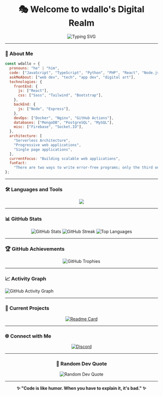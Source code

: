 <div align="center">

# 🎭 Welcome to wdallo's Digital Realm

<img src="https://readme-typing-svg.herokuapp.com?font=Fira+Code&size=32&duration=2800&pause=2000&color=A855F7&center=true&vCenter=true&width=940&lines=Full+Stack+Developer;Creative+Problem+Solver;Code+Architect;Digital+Innovator" alt="Typing SVG" />

</div>

---


### 🚀 About Me

```javascript
const wdallo = {
  pronouns: "he" | "him",
  code: ["JavaScript", "TypeScript", "Python", "PHP", "React", "Node.js"],
  askMeAbout: ["web dev", "tech", "app dev", "digital art"],
  technologies: {
    frontEnd: {
      js: ["React"],
      css: ["Sass", "Tailwind", "Bootstrap"],
    },
    backEnd: {
      js: ["Node", "Express"],
    },
    devOps: ["Docker", "Nginx", "GitHub Actions"],
    databases: ["MongoDB", "PostgreSQL", "MySQL"],
    misc: ["Firebase", "Socket.IO"],
  },
  architecture: [
    "Serverless Architecture",
    "Progressive web applications",
    "Single page applications",
  ],
  currentFocus: "Building scalable web applications",
  funFact:
    "There are two ways to write error-free programs; only the third one works",
};
```

---

### 🛠️ Languages and Tools

<p align="center">
  <img src="https://skillicons.dev/icons?i=js,ts,php,react,nodejs,python,express,mongodb,postgresql,docker,git,github,vscode,figma,photoshop" />
</p>

---

### 📊 GitHub Stats

<div align="center">
  
<img src="https://github-readme-stats.vercel.app/api?username=wdallo&show_icons=true&theme=tokyonight&hide_border=true&bg_color=0D1117&title_color=A855F7&icon_color=A855F7&text_color=C9D1D9" alt="GitHub Stats" />

<img src="https://github-readme-streak-stats.herokuapp.com/?user=wdallo&theme=tokyonight&hide_border=true&background=0D1117&stroke=A855F7&ring=A855F7&fire=A855F7&currStreakLabel=A855F7" alt="GitHub Streak" />

<img src="https://github-readme-stats.vercel.app/api/top-langs/?username=wdallo&layout=compact&theme=tokyonight&hide_border=true&bg_color=0D1117&title_color=A855F7&text_color=C9D1D9" alt="Top Languages" />

</div>

---

### 🏆 GitHub Achievements

<div align="center">
  
<img src="https://github-profile-trophy.vercel.app/?username=wdallo&theme=tokyonight&no-frame=true&no-bg=true&margin-w=4&title=Stars,Followers,Commits,Repositories,MultipleLang,PullRequest" alt="GitHub Trophies" />

</div>

---

### 📈 Activity Graph

<img src="https://github-readme-activity-graph.vercel.app/graph?username=wdallo&bg_color=0D1117&color=A855F7&line=A855F7&point=FFFFFF&area=true&hide_border=true" alt="GitHub Activity Graph" />

---

### 🎯 Current Projects

<div align="center">

[![Readme Card](https://github-readme-stats.vercel.app/api/pin/?username=wdallo&repo=MKV-Player-WebTorrent&theme=tokyonight&hide_border=true&bg_color=0D1117&title_color=A855F7)](https://github.com/wdallo/MKV-Player-WebTorrent)

</div>

---

### 🌐 Connect with Me

<div align="center">

[![Discord](https://img.shields.io/badge/Discord-%237289DA.svg?style=for-the-badge&logo=discord&logoColor=white)](https://discord.gg/wdallo)

</div>

---

<div align="center">

### 💭 Random Dev Quote

<img src="https://quotes-github-readme.vercel.app/api?type=horizontal&theme=tokyonight" alt="Random Dev Quote" />

---
**✨ "Code is like humor. When you have to explain it, it's bad." ✨**

</div>
